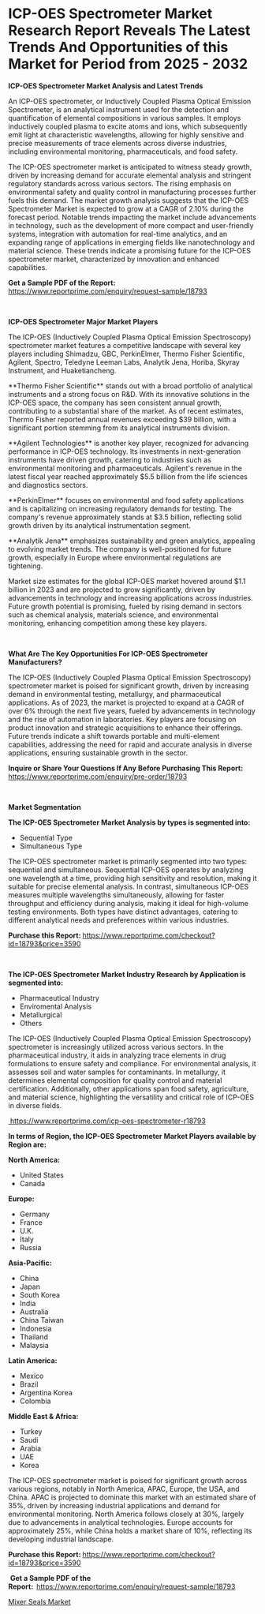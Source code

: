 <p><h1>ICP-OES Spectrometer Market Research Report Reveals The Latest Trends And Opportunities of this Market for Period from 2025 - 2032</h1></p><p><strong>ICP-OES Spectrometer Market Analysis and Latest Trends</strong></p>
<p><p>An ICP-OES spectrometer, or Inductively Coupled Plasma Optical Emission Spectrometer, is an analytical instrument used for the detection and quantification of elemental compositions in various samples. It employs inductively coupled plasma to excite atoms and ions, which subsequently emit light at characteristic wavelengths, allowing for highly sensitive and precise measurements of trace elements across diverse industries, including environmental monitoring, pharmaceuticals, and food safety.</p><p>The ICP-OES spectrometer market is anticipated to witness steady growth, driven by increasing demand for accurate elemental analysis and stringent regulatory standards across various sectors. The rising emphasis on environmental safety and quality control in manufacturing processes further fuels this demand. The market growth analysis suggests that the ICP-OES Spectrometer Market is expected to grow at a CAGR of 2.10% during the forecast period. Notable trends impacting the market include advancements in technology, such as the development of more compact and user-friendly systems, integration with automation for real-time analytics, and an expanding range of applications in emerging fields like nanotechnology and material science. These trends indicate a promising future for the ICP-OES spectrometer market, characterized by innovation and enhanced capabilities.</p></p>
<p><strong>Get a Sample PDF of the Report:&nbsp;</strong> <a href="https://www.reportprime.com/enquiry/request-sample/18793?utm_campaign=2198&utm_medium=2&utm_source=Github&utm_content=ia&utm_term=19032025&utm_id=icp-oes-spectrometer">https://www.reportprime.com/enquiry/request-sample/18793</a></p>
<p>&nbsp;</p>
<p><strong>ICP-OES Spectrometer Major Market Players</strong></p>
<p><p>The ICP-OES (Inductively Coupled Plasma Optical Emission Spectroscopy) spectrometer market features a competitive landscape with several key players including Shimadzu, GBC, PerkinElmer, Thermo Fisher Scientific, Agilent, Spectro, Teledyne Leeman Labs, Analytik Jena, Horiba, Skyray Instrument, and Huaketiancheng.</p><p>**Thermo Fisher Scientific** stands out with a broad portfolio of analytical instruments and a strong focus on R&D. With its innovative solutions in the ICP-OES space, the company has seen consistent annual growth, contributing to a substantial share of the market. As of recent estimates, Thermo Fisher reported annual revenues exceeding $39 billion, with a significant portion stemming from its analytical instruments division.</p><p>**Agilent Technologies** is another key player, recognized for advancing performance in ICP-OES technology. Its investments in next-generation instruments have driven growth, catering to industries such as environmental monitoring and pharmaceuticals. Agilent's revenue in the latest fiscal year reached approximately $5.5 billion from the life sciences and diagnostics sectors.</p><p>**PerkinElmer** focuses on environmental and food safety applications and is capitalizing on increasing regulatory demands for testing. The company's revenue approximately stands at $3.5 billion, reflecting solid growth driven by its analytical instrumentation segment.</p><p>**Analytik Jena** emphasizes sustainability and green analytics, appealing to evolving market trends. The company is well-positioned for future growth, especially in Europe where environmental regulations are tightening.</p><p>Market size estimates for the global ICP-OES market hovered around $1.1 billion in 2023 and are projected to grow significantly, driven by advancements in technology and increasing applications across industries. Future growth potential is promising, fueled by rising demand in sectors such as chemical analysis, materials science, and environmental monitoring, enhancing competition among these key players.</p></p>
<p>&nbsp;</p>
<p><strong>What Are The Key Opportunities For ICP-OES Spectrometer Manufacturers?</strong></p>
<p><p>The ICP-OES (Inductively Coupled Plasma Optical Emission Spectroscopy) spectrometer market is poised for significant growth, driven by increasing demand in environmental testing, metallurgy, and pharmaceutical applications. As of 2023, the market is projected to expand at a CAGR of over 6% through the next five years, fueled by advancements in technology and the rise of automation in laboratories. Key players are focusing on product innovation and strategic acquisitions to enhance their offerings. Future trends indicate a shift towards portable and multi-element capabilities, addressing the need for rapid and accurate analysis in diverse applications, ensuring sustainable growth in the sector.</p></p>
<p><strong>Inquire or Share Your Questions If Any Before Purchasing This Report:</strong> <a href="https://www.reportprime.com/enquiry/pre-order/18793?utm_campaign=2198&utm_medium=2&utm_source=Github&utm_content=ia&utm_term=19032025&utm_id=icp-oes-spectrometer">https://www.reportprime.com/enquiry/pre-order/18793</a></p>
<p>&nbsp;</p>
<p><strong>Market Segmentation</strong></p>
<p><strong>The ICP-OES Spectrometer Market Analysis by types is segmented into:</strong></p>
<p><ul><li>Sequential Type</li><li>Simultaneous Type</li></ul></p>
<p><p>The ICP-OES spectrometer market is primarily segmented into two types: sequential and simultaneous. Sequential ICP-OES operates by analyzing one wavelength at a time, providing high sensitivity and resolution, making it suitable for precise elemental analysis. In contrast, simultaneous ICP-OES measures multiple wavelengths simultaneously, allowing for faster throughput and efficiency during analysis, making it ideal for high-volume testing environments. Both types have distinct advantages, catering to different analytical needs and preferences within various industries.</p></p>
<p><strong>Purchase this Report:&nbsp;</strong><a href="https://www.reportprime.com/checkout?id=18793&price=3590&utm_campaign=2198&utm_medium=2&utm_source=Github&utm_content=ia&utm_term=19032025&utm_id=icp-oes-spectrometer">https://www.reportprime.com/checkout?id=18793&price=3590</a></p>
<p>&nbsp;</p>
<p><strong>The ICP-OES Spectrometer Market Industry Research by Application is segmented into:</strong></p>
<p><ul><li>Pharmaceutical Industry</li><li>Enviromental Analysis</li><li>Metallurgical</li><li>Others</li></ul></p>
<p><p>The ICP-OES (Inductively Coupled Plasma Optical Emission Spectroscopy) spectrometer is increasingly utilized across various sectors. In the pharmaceutical industry, it aids in analyzing trace elements in drug formulations to ensure safety and compliance. For environmental analysis, it assesses soil and water samples for contaminants. In metallurgy, it determines elemental composition for quality control and material certification. Additionally, other applications span food safety, agriculture, and material science, highlighting the versatility and critical role of ICP-OES in diverse fields.</p></p>
<p><a href="https://www.reportprime.com/icp-oes-spectrometer-r18793?utm_campaign=2198&utm_medium=2&utm_source=Github&utm_content=ia&utm_term=19032025&utm_id=icp-oes-spectrometer">&nbsp;https://www.reportprime.com/icp-oes-spectrometer-r18793</a></p>
<p><strong>In terms of Region, the ICP-OES Spectrometer Market Players available by Region are:</strong></p>
<p>
    <p> <strong> North America: </strong>
        <ul>
            <li>United States</li>
            <li>Canada</li>
        </ul>
        </p> 
    <p> <strong> Europe: </strong>
        <ul>
            <li>Germany</li>
            <li>France</li>
            <li>U.K.</li>
            <li>Italy</li>
            <li>Russia</li>
        </ul>
        </p> 
    <p> <strong> Asia-Pacific: </strong>
        <ul>
            <li>China</li>
            <li>Japan</li>
            <li>South Korea</li>
            <li>India</li>
            <li>Australia</li>
            <li>China Taiwan</li>
            <li>Indonesia</li>
            <li>Thailand</li>
            <li>Malaysia</li>
        </ul>
        </p> 
    <p> <strong> Latin America: </strong>
        <ul>
            <li>Mexico</li>
            <li>Brazil</li>
            <li>Argentina Korea</li>
            <li>Colombia</li>
        </ul>
        </p> 
    <p> <strong> Middle East & Africa: </strong>
        <ul>
            <li>Turkey</li>
            <li>Saudi</li>
            <li>Arabia</li>
            <li>UAE</li>
            <li>Korea</li>
        </ul>
    </p>
    </p>
<p><p>The ICP-OES spectrometer market is poised for significant growth across various regions, notably in North America, APAC, Europe, the USA, and China. APAC is projected to dominate this market with an estimated share of 35%, driven by increasing industrial applications and demand for environmental monitoring. North America follows closely at 30%, largely due to advancements in analytical technologies. Europe accounts for approximately 25%, while China holds a market share of 10%, reflecting its developing industrial landscape.</p></p>
<p><strong>Purchase this Report: </strong><a href="https://www.reportprime.com/checkout?id=18793&price=3590&utm_campaign=2198&utm_medium=2&utm_source=Github&utm_content=ia&utm_term=19032025&utm_id=icp-oes-spectrometer">https://www.reportprime.com/checkout?id=18793&price=3590</a></p>
<p>&nbsp;<strong>Get a Sample PDF of the Report:&nbsp;&nbsp;</strong><a href="https://www.reportprime.com/enquiry/request-sample/18793?utm_campaign=2198&utm_medium=2&utm_source=Github&utm_content=ia&utm_term=19032025&utm_id=icp-oes-spectrometer">https://www.reportprime.com/enquiry/request-sample/18793</a></p>
<p><strong></strong></p>
<p><p><a href="https://github.com/mohmodsiason/Market-Research-Report-List-1/blob/main/mixer-seals-market.md?utm_campaign=2198&utm_medium=2&utm_source=Github&utm_content=ia&utm_term=19032025&utm_id=icp-oes-spectrometer">Mixer Seals Market</a></p></p>